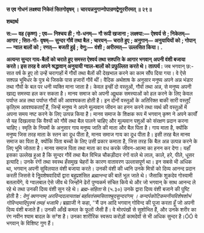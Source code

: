 **स एव गोधनं लक्ष्श्या निकेतं सितगोवृषम् ।** **चारयन्ननुगान्गोपान्रणद्वेणुररीरमत् ॥ २९॥** 

**शब्दार्थ** 

**स:—** **वह (कृष्ण)** **; एव—** **निश्चय ही** **; गो-धनम्—** **गौ रूपी खजाना** **; लक्ष्श्या:—** **ऐश्वर्य से** **; निकेतम्—** **आगार** **; सित-गो-** **वृषम्—** **सुन्दर गौवें तथा बैल** **; चारयन्—** **चराते हुए** **; अनुगान्—** **अनुयायियों को** **; गोपान्—** **ग्वाल बालों को** **; रणत्—** **बजती हुई** **;** **वेणु:—** **वंशी** **; अरीरमत्—** **उल्लसित किया।** **.** 

**अत्यन्त सुन्दर गाय-बैलों को चराते हुए समस्त ऐश्वर्य तथा सश्पत्ति के आगार भगवान्** **अपनी वंशी बजाया करते। इस तरह वे अपने श्रद्धावान् अनुयायी ग्वाल-बालों को प्रफुल्लित** **करते थे।** **तात्पर्य :** जब भगवान् छ:-सात वर्ष के हुए तो उन्हें चरागाहों में गौवों तथा बैलों की देखभाल करने का काम सौंप दिया गया। वे ऐसे सश्पन्न भूमिधर के पुत्र थे जिसके पास हजारों गौवें थीं। वैदिक अर्थशाष के अनुसार मनुष्य अपने अन्न भंडार तथा गौवों के बल पर धनी व्यक्ति माना जाता है। केवल इन्हीं दो वस्तुओं, गौवों तथा अन्न, से मनुष्य अपनी खाद्य समस्या हल कर सकता है। मानव समाज को अपनी आॢथक समस्याओं को हल करने के लिए केवल पर्याप्त अन्न तथा पर्याप्त गौवों की आवश्यकता होती है। इन दोनों वस्तुओं के अतिरिक्त बाकी सारी वस्तुएँ कृति्रम आवश्यकताएँ हैं, जिन्हें मनुष्य ने अपने मूल्यवान जीवन का हनन करने तथा व्यर्थ की वस्तुओं में अपना समय नष्ट करने के लिए उत्पन्न किया है। मानव समाज के शिक्षक रूप में भगवान् कृष्ण ने अपने कार्यों से यह दिखलाया कि वैश्यों को गौवें तथा बैल पालने चाहिए और मूल्यवान पशुओं को संरक्षण प्रदान करना चाहिए। स्मृति के नियमों के अनुसार गाय मनुष्य जाति की माता और बैल पिता है। गाय माता है, क्योंकि मनुष्य जिस तरह माता के स्तन का दूध पीता है, मानव समाज गाय का दूध पीता है। इसी तरह बैल मानव समाज का पिता है, क्योंकि पिता बच्चों के लिए उसी प्रकार कमाता है, जिस तरह कि बैल अन्न उत्पन्न करने के लिए भूमि जोतता है। मानव समाज पिता तथा माता का वध करके जीवन-आत्मा का हनन कर देगा। यहाँ इसका उल्लेख हुआ है कि सुन्दर गौवें तथा बैल विभिन्न चौकड़ीदार रंगों वाले थे लाल, काले, हरे, पीले, धूसर इत्यादि। उनके रंगों तथा स्वस्थ हँसमुख चेहरों के कारण वातावरण उल्लासपूर्ण था। इन सबसे भी अधिक था, भगवान् अपनी सुविलयात वंशी बजाया करते। उनकी वंशी की ध्वनि उनके मित्रों को दिव्य आनन्द प्रदान करती जिससे वे निॢवशेषवादियों द्वारा बहुप्रशंसित *ब्रह्मानन्द* की बातें भूल जाते थे। जैसाकि शुकदेव गोस्वामी बतलायेंगे, ये ग्वालबाल ऐसे जीव थे जिन्होंने ढेरों पुण्यकर्म संचित किये थे और जो भगवान् के साथ आनन्द ले रहे थे तथा उनकी दिव्य वंशी सुन रहे थे। *ब्रह्म-संहिता* से (५.३०) उनके द्वारा दिव्य वंशी बजाने की पुष्टि होती है : *वेणुं क्वणन्तम् अरविन्ददलायताक्षं* *बर्हावतंसमसिताश्बुदसुन्दरांगम् ।* *कन्दर्पकोटिकमनीयविशेषशोभं* *गोविन्दमादिपुरुषं तमहं भजामि।* ब्रह्माजी ने कहा, ''मैं उन आदि भगवान् गोविन्द की पूजा करता हूँ जो अपनी दिव्य वंशी बजाते हैं। उनकी आँखें कमल के फूलों जैसी हैं। वे मोरपंखों से सुशोभित हैं, और उनके शरीर का रंग नवीन श्याम बादल के स²श है। उनका शारीरिक स्वरूप करोड़ों कामदेवों से भी अधिक सुन्दर है।ÓÓ ये भगवान् के विशिष्ट गुण हैं।  